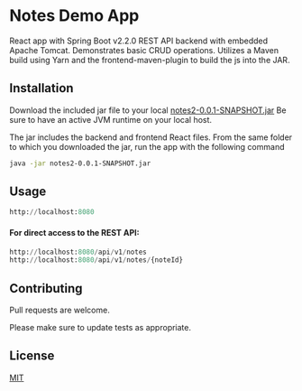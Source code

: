 # Notes Demo App

React app with Spring Boot v2.2.0 REST API backend with embedded Apache Tomcat. Demonstrates basic CRUD operations. Utilizes a Maven build using Yarn and the frontend-maven-plugin to build the js into the JAR.

## Installation

Download the included jar file to your local [notes2-0.0.1-SNAPSHOT.jar](https://github.com/jtumms/notes2/blob/master/notes2-0.0.1-SNAPSHOT.jar) Be sure to have an active JVM runtime on your local host.

The jar includes the backend and frontend React files. From the same folder to which you downloaded the jar, run the app with the following command 

```bash
java -jar notes2-0.0.1-SNAPSHOT.jar
```

## Usage

```python
http://localhost:8080
```

#### For direct access to the REST API:

```python
http://localhost:8080/api/v1/notes
http://localhost:8080/api/v1/notes/{noteId}


```


## Contributing
Pull requests are welcome.

Please make sure to update tests as appropriate.

## License
[MIT](https://choosealicense.com/licenses/mit/)
